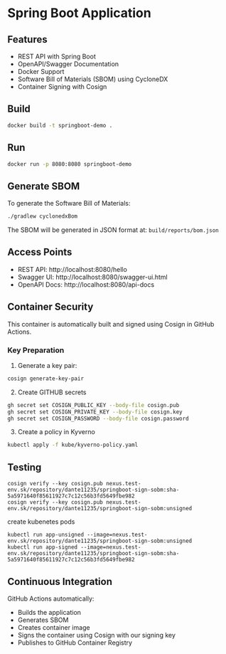 # Spring Boot Application

## Features
- REST API with Spring Boot
- OpenAPI/Swagger Documentation
- Docker Support
- Software Bill of Materials (SBOM) using CycloneDX
- Container Signing with Cosign

## Build

```bash
docker build -t springboot-demo .
```

## Run

```bash
docker run -p 8080:8080 springboot-demo
```

## Generate SBOM
To generate the Software Bill of Materials:

```bash
./gradlew cyclonedxBom
```

The SBOM will be generated in JSON format at: `build/reports/bom.json`

## Access Points
- REST API: http://localhost:8080/hello
- Swagger UI: http://localhost:8080/swagger-ui.html
- OpenAPI Docs: http://localhost:8080/api-docs

## Container Security
This container is automatically built and signed using Cosign in GitHub Actions. 

### Key Preparation
1. Generate a key pair:
```bash
cosign generate-key-pair
```

2. Create GITHUB secrets
```bash
gh secret set COSIGN_PUBLIC_KEY --body-file cosign.pub
gh secret set COSIGN_PRIVATE_KEY --body-file cosign.key
gh secret set COSIGN_PASSWORD --body-file cosign.password
```

3. Create a policy in Kyverno
```bash
kubectl apply -f kube/kyverno-policy.yaml
```

## Testing

```
cosign verify --key cosign.pub nexus.test-env.sk/repository/dante11235/springboot-sign-sobm:sha-5a5971640f85611927c7c12c56b3fd5649fbe982
cosign verify --key cosign.pub nexus.test-env.sk/repository/dante11235/springboot-sign-sobm:unsigned
```

create kubenetes pods
```
kubectl run app-unsigned --image=nexus.test-env.sk/repository/dante11235/springboot-sign-sobm:unsigned
kubectl run app-signed --image=nexus.test-env.sk/repository/dante11235/springboot-sign-sobm:sha-5a5971640f85611927c7c12c56b3fd5649fbe982 
```


## Continuous Integration
GitHub Actions automatically:
- Builds the application
- Generates SBOM
- Creates container image
- Signs the container using Cosign with our signing key
- Publishes to GitHub Container Registry